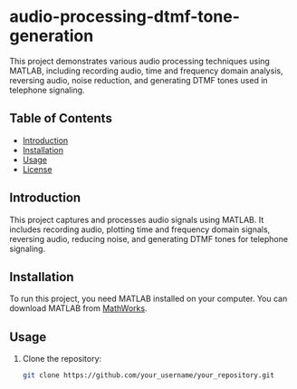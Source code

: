 # audio-processing-dtmf-tone-generation


This project demonstrates various audio processing techniques using MATLAB, including recording audio, time and frequency domain analysis, reversing audio, noise reduction, and generating DTMF tones used in telephone signaling.

## Table of Contents
- [Introduction](#introduction)
- [Installation](#installation)
- [Usage](#usage)
- [License](#license)

## Introduction

This project captures and processes audio signals using MATLAB. It includes recording audio, plotting time and frequency domain signals, reversing audio, reducing noise, and generating DTMF tones for telephone signaling.

## Installation

To run this project, you need MATLAB installed on your computer. You can download MATLAB from [MathWorks](https://www.mathworks.com/products/matlab.html).

## Usage

1. Clone the repository:

   ```bash
   git clone https://github.com/your_username/your_repository.git
